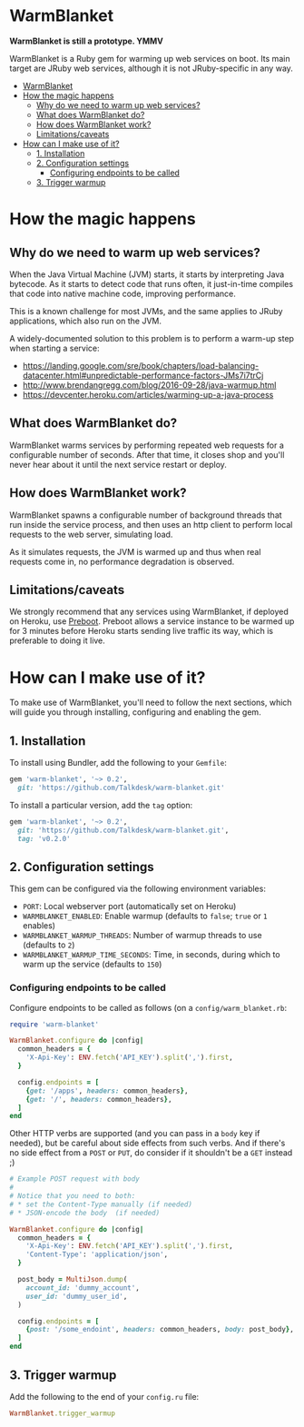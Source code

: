 # WarmBlanket

**WarmBlanket is still a prototype. YMMV**

WarmBlanket is a Ruby gem for warming up web services on boot. Its main target are JRuby web services, although it is not JRuby-specific in any way.

* [WarmBlanket](#warmblanket)
* [How the magic happens](#how-the-magic-happens)
  * [Why do we need to warm up web services?](#why-do-we-need-to-warm-up-web-services)
  * [What does WarmBlanket do?](#what-does-warmblanket-do)
  * [How does WarmBlanket work?](#how-does-warmblanket-work)
  * [Limitations/caveats](#limitationscaveats)
* [How can I make use of it?](#how-can-i-make-use-of-it)
  * [1. Installation](#1-installation)
  * [2. Configuration settings](#2-configuration-settings)
     * [Configuring endpoints to be called](#configuring-endpoints-to-be-called)
  * [3. Trigger warmup](#3-trigger-warmup)

# How the magic happens

## Why do we need to warm up web services?

When the Java Virtual Machine (JVM) starts, it starts by interpreting Java bytecode. As it starts to detect code that runs often, it just-in-time compiles that code into native machine code, improving performance.

This is a known challenge for most JVMs, and the same applies to JRuby applications, which also run on the JVM.

A widely-documented solution to this problem is to perform a warm-up step when starting a service:

* <https://landing.google.com/sre/book/chapters/load-balancing-datacenter.html#unpredictable-performance-factors-JMs7i7trCj>
* <http://www.brendangregg.com/blog/2016-09-28/java-warmup.html>
* <https://devcenter.heroku.com/articles/warming-up-a-java-process>

## What does WarmBlanket do?

WarmBlanket warms services by performing repeated web requests for a configurable number of seconds. After that time, it closes shop and you'll never hear about it until the next service restart or deploy.

## How does WarmBlanket work?

WarmBlanket spawns a configurable number of background threads that run inside the service process, and then uses an http client to perform local requests to the web server, simulating load.

As it simulates requests, the JVM is warmed up and thus when real requests come in, no performance degradation is observed.

## Limitations/caveats

We strongly recommend that any services using WarmBlanket, if deployed on Heroku, use [Preboot](https://devcenter.heroku.com/articles/preboot). Preboot allows a service instance to be warmed up for 3 minutes before Heroku starts sending live traffic its way, which is preferable to doing it live.

# How can I make use of it?

To make use of WarmBlanket, you'll need to follow the next sections, which will guide you through installing, configuring and enabling the gem.

## 1. Installation

To install using Bundler, add the following to your `Gemfile`:

```ruby
gem 'warm-blanket', '~> 0.2',
  git: 'https://github.com/Talkdesk/warm-blanket.git'
```

To install a particular version, add the `tag` option:

```ruby
gem 'warm-blanket', '~> 0.2',
  git: 'https://github.com/Talkdesk/warm-blanket.git',
  tag: 'v0.2.0'
```

## 2. Configuration settings

This gem can be configured via the following environment variables:

* `PORT`: Local webserver port (automatically set on Heroku)
* `WARMBLANKET_ENABLED`: Enable warmup (defaults to `false`; `true` or `1` enables)
* `WARMBLANKET_WARMUP_THREADS`: Number of warmup threads to use (defaults to `2`)
* `WARMBLANKET_WARMUP_TIME_SECONDS`: Time, in seconds, during which to warm up the service (defaults to `150`)

### Configuring endpoints to be called

Configure endpoints to be called as follows (on a `config/warm_blanket.rb`:

```ruby
require 'warm-blanket'

WarmBlanket.configure do |config|
  common_headers = {
    'X-Api-Key': ENV.fetch('API_KEY').split(',').first,
  }

  config.endpoints = [
    {get: '/apps', headers: common_headers},
    {get: '/', headers: common_headers},
  ]
end
```

Other HTTP verbs are supported (and you can pass in a `body` key if needed), but be careful about side effects from such verbs. And if there's no side effect from a `POST` or `PUT`, do consider if it shouldn't be a `GET` instead ;)

```ruby
# Example POST request with body
#
# Notice that you need to both:
# * set the Content-Type manually (if needed)
# * JSON-encode the body  (if needed)

WarmBlanket.configure do |config|
  common_headers = {
    'X-Api-Key': ENV.fetch('API_KEY').split(',').first,
    'Content-Type': 'application/json',
  }

  post_body = MultiJson.dump(
    account_id: 'dummy_account',
    user_id: 'dummy_user_id',
  )

  config.endpoints = [
    {post: '/some_endoint', headers: common_headers, body: post_body},
  ]
end
```

## 3. Trigger warmup

Add the following to the end of your `config.ru` file:

```ruby
WarmBlanket.trigger_warmup
```
